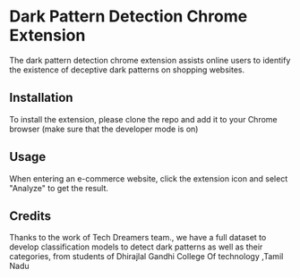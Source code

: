 # Dark Pattern Detection Chrome Extension

The dark pattern detection chrome extension assists online users to identify the existence of deceptive dark patterns on shopping websites.

## Installation
To install the extension, please clone the repo and add it to your Chrome browser (make sure that the developer mode is on)

## Usage
When entering an e-commerce website, click the extension icon and select "Analyze" to get the result.



## Credits
Thanks to the work of Tech Dreamers team., we have a full dataset to develop classification models to detect dark patterns as well as their categories,
from  students  of Dhirajlal Gandhi College Of technology ,Tamil Nadu 


